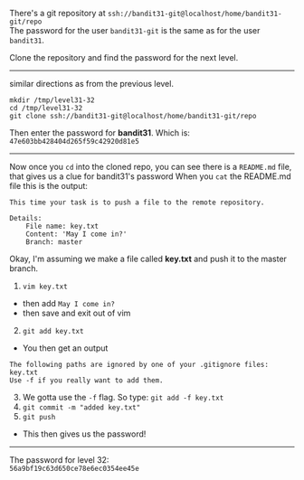 There's a git repository at `ssh://bandit31-git@localhost/home/bandit31-git/repo`\
The password for the user `bandit31-git` is the same as for the user `bandit31`.

Clone the repository and find the password for the next level.

- - -

similar directions as from the previous level.

`mkdir /tmp/level31-32`\
`cd /tmp/level31-32`\
`git clone ssh://bandit31-git@localhost/home/bandit31-git/repo`

Then enter the password for **bandit31**.  Which is:\
`47e603bb428404d265f59c42920d81e5`

- - -

Now once you `cd` into the cloned repo, you can see there is a `README.md` file, that gives us a clue for bandit31's password
When you `cat` the README.md file this is the output:
```
This time your task is to push a file to the remote repository.

Details:
    File name: key.txt
    Content: 'May I come in?'
    Branch: master
```
Okay, I'm assuming we make a file called **key.txt** and push it to the master branch.
1. `vim key.txt`
- then add `May I come in?`
- then save and exit out of vim
2. `git add key.txt`
- You then get an output
```
The following paths are ignored by one of your .gitignore files:
key.txt
Use -f if you really want to add them.
```
3. We gotta use the `-f` flag.  So type: `git add -f key.txt`
4. `git commit -m "added key.txt"`
5. `git push`
- This then gives us the password!

- - -

The password for level 32:\
`56a9bf19c63d650ce78e6ec0354ee45e`
